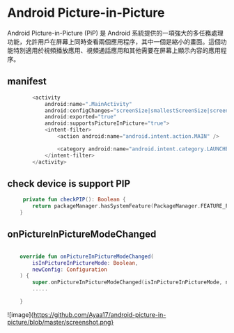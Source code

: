 # Android Picture-in-Picture

Android Picture-in-Picture (PiP) 是 Android 系統提供的一項強大的多任務處理功能，允許用戶在屏幕上同時查看兩個應用程序，其中一個是縮小的畫面。這個功能特別適用於視頻播放應用、視頻通話應用和其他需要在屏幕上顯示內容的應用程序。

## manifest

```kotlin
        <activity
            android:name=".MainActivity"
            android:configChanges="screenSize|smallestScreenSize|screenLayout|orientation"
            android:exported="true"
            android:supportsPictureInPicture="true">
            <intent-filter>
                <action android:name="android.intent.action.MAIN" />

                <category android:name="android.intent.category.LAUNCHER" />
            </intent-filter>
        </activity>

```

## check device is support PIP

```kotlin
     private fun checkPIP(): Boolean {
        return packageManager.hasSystemFeature(PackageManager.FEATURE_PICTURE_IN_PICTURE)
    }

```


## onPictureInPictureModeChanged

```kotlin

    override fun onPictureInPictureModeChanged(
        isInPictureInPictureMode: Boolean,
        newConfig: Configuration
    ) {
        super.onPictureInPictureModeChanged(isInPictureInPictureMode, newConfig)
        .....

    }

```

![image]{https://github.com/Ayaa17/android-picture-in-picture/blob/master/screenshot.png}